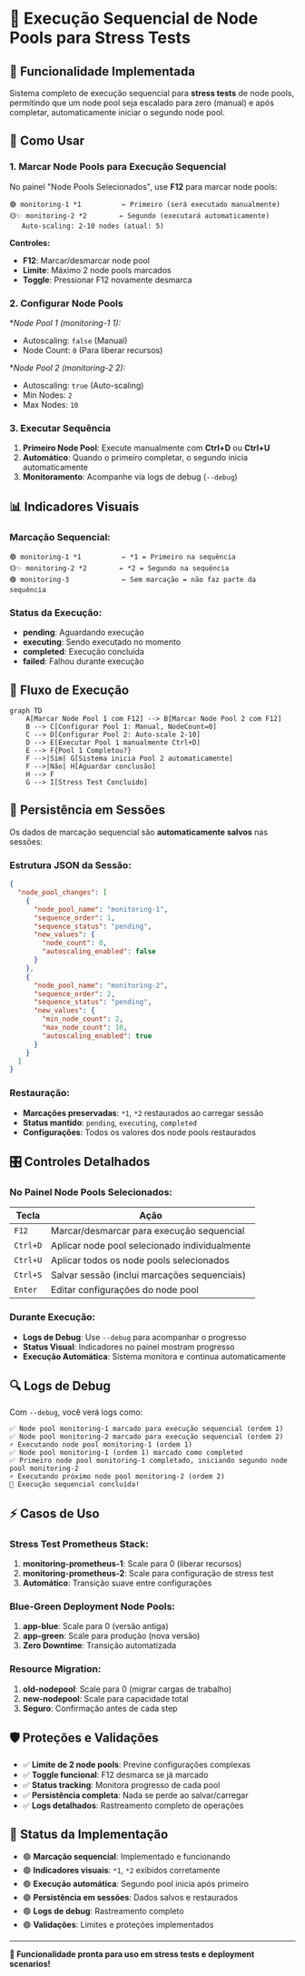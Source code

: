# 🔄 Execução Sequencial de Node Pools para Stress Tests

## 🎯 **Funcionalidade Implementada**

Sistema completo de execução sequencial para **stress tests** de node pools, permitindo que um node pool seja escalado para zero (manual) e após completar, automaticamente iniciar o segundo node pool.

## 🔧 **Como Usar**

### **1. Marcar Node Pools para Execução Sequencial**

No painel "Node Pools Selecionados", use **F12** para marcar node pools:

```
🟢 monitoring-1 *1          ← Primeiro (será executado manualmente)
🟡✨ monitoring-2 *2        ← Segundo (executará automaticamente)
   Auto-scaling: 2-10 nodes (atual: 5)
```

**Controles:**
- **F12**: Marcar/desmarcar node pool
- **Limite**: Máximo 2 node pools marcados
- **Toggle**: Pressionar F12 novamente desmarca

### **2. Configurar Node Pools**

**Node Pool 1 (monitoring-1 *1):**
- Autoscaling: `false` (Manual)
- Node Count: `0` (Para liberar recursos)

**Node Pool 2 (monitoring-2 *2):**
- Autoscaling: `true` (Auto-scaling)
- Min Nodes: `2`
- Max Nodes: `10`

### **3. Executar Sequência**

1. **Primeiro Node Pool**: Execute manualmente com **Ctrl+D** ou **Ctrl+U**
2. **Automático**: Quando o primeiro completar, o segundo inicia automaticamente
3. **Monitoramento**: Acompanhe via logs de debug (`--debug`)

## 📊 **Indicadores Visuais**

### **Marcação Sequencial:**
```
🟢 monitoring-1 *1          ← *1 = Primeiro na sequência
🟡✨ monitoring-2 *2        ← *2 = Segundo na sequência
🟢 monitoring-3             ← Sem marcação = não faz parte da sequência
```

### **Status da Execução:**
- **pending**: Aguardando execução
- **executing**: Sendo executado no momento
- **completed**: Execução concluída
- **failed**: Falhou durante execução

## 🔄 **Fluxo de Execução**

```mermaid
graph TD
    A[Marcar Node Pool 1 com F12] --> B[Marcar Node Pool 2 com F12]
    B --> C[Configurar Pool 1: Manual, NodeCount=0]
    C --> D[Configurar Pool 2: Auto-scale 2-10]
    D --> E[Executar Pool 1 manualmente Ctrl+D]
    E --> F{Pool 1 Completou?}
    F -->|Sim| G[Sistema inicia Pool 2 automaticamente]
    F -->|Não| H[Aguardar conclusão]
    H --> F
    G --> I[Stress Test Concluído]
```

## 💾 **Persistência em Sessões**

Os dados de marcação sequencial são **automaticamente salvos** nas sessões:

### **Estrutura JSON da Sessão:**
```json
{
  "node_pool_changes": [
    {
      "node_pool_name": "monitoring-1",
      "sequence_order": 1,
      "sequence_status": "pending",
      "new_values": {
        "node_count": 0,
        "autoscaling_enabled": false
      }
    },
    {
      "node_pool_name": "monitoring-2",
      "sequence_order": 2,
      "sequence_status": "pending",
      "new_values": {
        "min_node_count": 2,
        "max_node_count": 10,
        "autoscaling_enabled": true
      }
    }
  ]
}
```

### **Restauração:**
- **Marcações preservadas**: `*1`, `*2` restaurados ao carregar sessão
- **Status mantido**: `pending`, `executing`, `completed`
- **Configurações**: Todos os valores dos node pools restaurados

## 🎛️ **Controles Detalhados**

### **No Painel Node Pools Selecionados:**
| Tecla | Ação |
|-------|------|
| `F12` | Marcar/desmarcar para execução sequencial |
| `Ctrl+D` | Aplicar node pool selecionado individualmente |
| `Ctrl+U` | Aplicar todos os node pools selecionados |
| `Ctrl+S` | Salvar sessão (inclui marcações sequenciais) |
| `Enter` | Editar configurações do node pool |

### **Durante Execução:**
- **Logs de Debug**: Use `--debug` para acompanhar o progresso
- **Status Visual**: Indicadores no painel mostram progresso
- **Execução Automática**: Sistema monitora e continua automaticamente

## 🔍 **Logs de Debug**

Com `--debug`, você verá logs como:

```
✅ Node pool monitoring-1 marcado para execução sequencial (ordem 1)
✅ Node pool monitoring-2 marcado para execução sequencial (ordem 2)
⚡ Executando node pool monitoring-1 (ordem 1)
✅ Node pool monitoring-1 (ordem 1) marcado como completed
✅ Primeiro node pool monitoring-1 completado, iniciando segundo node pool monitoring-2
⚡ Executando próximo node pool monitoring-2 (ordem 2)
🎉 Execução sequencial concluída!
```

## ⚡ **Casos de Uso**

### **Stress Test Prometheus Stack:**
1. **monitoring-prometheus-1**: Scale para 0 (liberar recursos)
2. **monitoring-prometheus-2**: Scale para configuração de stress test
3. **Automático**: Transição suave entre configurações

### **Blue-Green Deployment Node Pools:**
1. **app-blue**: Scale para 0 (versão antiga)
2. **app-green**: Scale para produção (nova versão)
3. **Zero Downtime**: Transição automatizada

### **Resource Migration:**
1. **old-nodepool**: Scale para 0 (migrar cargas de trabalho)
2. **new-nodepool**: Scale para capacidade total
3. **Seguro**: Confirmação antes de cada step

## 🛡️ **Proteções e Validações**

- ✅ **Limite de 2 node pools**: Previne configurações complexas
- ✅ **Toggle funcional**: F12 desmarca se já marcado
- ✅ **Status tracking**: Monitora progresso de cada pool
- ✅ **Persistência completa**: Nada se perde ao salvar/carregar
- ✅ **Logs detalhados**: Rastreamento completo de operações

## 🎯 **Status da Implementação**

- 🟢 **Marcação sequencial**: Implementado e funcionando
- 🟢 **Indicadores visuais**: `*1`, `*2` exibidos corretamente
- 🟢 **Execução automática**: Segundo pool inicia após primeiro
- 🟢 **Persistência em sessões**: Dados salvos e restaurados
- 🟢 **Logs de debug**: Rastreamento completo
- 🟢 **Validações**: Limites e proteções implementados

---

**🎯 Funcionalidade pronta para uso em stress tests e deployment scenarios!**